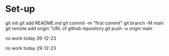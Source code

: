 # Set-up

  git init
  git add README.md
  git commit -m "first commit"
  git branch -M main
  git remote add origin "URL of github repository 
  git push -u origin main


no work today 26-12-23

no work today 29-12-23

